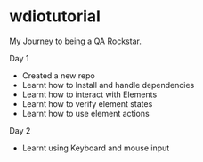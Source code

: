 # wdiotutorial

My Journey to being a QA Rockstar. 

Day 1 
- Created a new repo 
- Learnt how to Install and handle dependencies 
- Learnt how to interact with Elements 
- Learnt how to verify element states 
- Learnt how to use element actions


Day 2
- Learnt using Keyboard and mouse input 